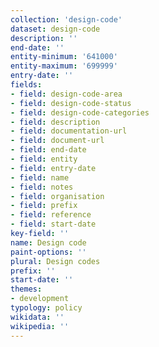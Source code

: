 ```yaml
---
collection: 'design-code'
dataset: design-code
description: ''
end-date: ''
entity-minimum: '641000'
entity-maximum: '699999'
entry-date: ''
fields:
- field: design-code-area
- field: design-code-status
- field: design-code-categories
- field: description
- field: documentation-url
- field: document-url
- field: end-date
- field: entity
- field: entry-date
- field: name
- field: notes
- field: organisation
- field: prefix
- field: reference
- field: start-date
key-field: ''
name: Design code
paint-options: ''
plural: Design codes
prefix: ''
start-date: ''
themes:
- development
typology: policy
wikidata: ''
wikipedia: ''
---
```

